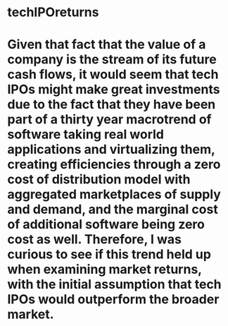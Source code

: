 # techIPOreturns

# Given that fact that the value of a company is the stream of its future cash flows, it would seem that tech IPOs might make great investments due to the fact that they have been part of a thirty year macrotrend of software taking real world applications and virtualizing them, creating efficiencies through a zero cost of distribution model with aggregated marketplaces of supply and demand, and the marginal cost of additional software being zero cost as well. Therefore, I was curious to see if this trend held up when examining market returns, with the initial assumption that tech IPOs would outperform the broader market. 
